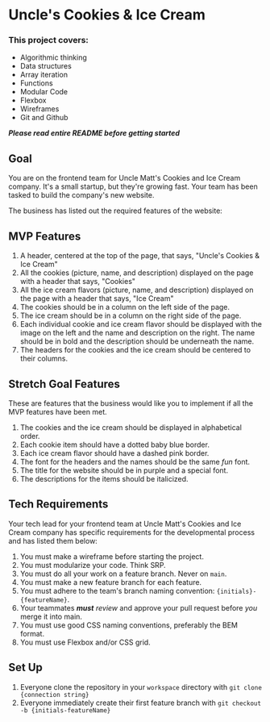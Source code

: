# Uncle's Cookies & Ice Cream

### This project covers:

- Algorithmic thinking
- Data structures
- Array iteration
- Functions
- Modular Code
- Flexbox
- Wireframes
- Git and Github

**_Please read entire README before getting started_**

## Goal

You are on the frontend team for Uncle Matt's Cookies and Ice Cream company. It's a small startup, but they're growing fast. Your team has been tasked to build the company's new website.

The business has listed out the required features of the website:

## MVP Features

1. A header, centered at the top of the page, that says, "Uncle's Cookies & Ice Cream"
2. All the cookies (picture, name, and description) displayed on the page with a header that says, "Cookies"
3. All the ice cream flavors (picture, name, and description) displayed on the page with a header that says, "Ice Cream"
4. The cookies should be in a column on the left side of the page.
5. The ice cream should be in a column on the right side of the page.
6. Each individual cookie and ice cream flavor should be displayed with the image on the left and the name and description on the right. The name should be in bold and the description should be underneath the name.
7. The headers for the cookies and the ice cream should be centered to their columns.

## Stretch Goal Features

These are features that the business would like you to implement if all the MVP features have been met.

1. The cookies and the ice cream should be displayed in alphabetical order.
2. Each cookie item should have a dotted baby blue border.
3. Each ice cream flavor should have a dashed pink border.
4. The font for the headers and the names should be the same _fun_ font.
5. The title for the website should be in purple and a special font.
6. The descriptions for the items should be italicized.

## Tech Requirements

Your tech lead for your frontend team at Uncle Matt's Cookies and Ice Cream company has specific requirements for the developmental process and has listed them below:

1. You must make a wireframe before starting the project.
2. You must modularize your code. Think SRP.
3. You must do all your work on a feature branch. Never on `main`.
4. You must make a new feature branch for each feature.
5. You must adhere to the team's branch naming convention: `{initials}-{featureName}`.
6. Your teammates **_must_** _review_ and approve your pull request before _you_ merge it into main.
7. You must use good CSS naming conventions, preferably the BEM format.
8. You must use Flexbox and/or CSS grid.

## Set Up

1.  Everyone clone the repository in your `workspace` directory with `git clone {connection string}`
2.  Everyone immediately create their first feature branch with `git checkout -b {initials-featureName}`
